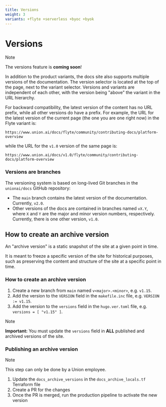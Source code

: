 ```yaml
---
title: Versions
weight: 3
variants: +flyte +serverless +byoc +byok
---
```


# Versions

> [!NOTE]
> The versions feature is **coming soon**!

In addition to the product variants, the docs site also supports multiple versions of the documentation.
The version selector is located at the top of the page, next to the variant selector.
Versions and variants are independent of each other, with the version being "above" the variant in the URL hierarchy.

For backward compatibility, the latest version of the content has no URL prefix, while all other versions do have a prefix.
For example, the URL for the latest version of the current page (the one you are one right now) in the Flyte variant is:

`https://www.union.ai/docs/flyte/community/contributing-docs/platform-overview`

while the URL for the `v1.0` version of the same page is:

`https://www.union.ai/docs/v1.0/flyte/community/contributing-docs/platform-overview`

### Versions are branches

The versioning system is based on long-lived Git branches in the `unionai/docs` GitHub repository:

- The `main` branch contains the latest version of the documentation. Currently, `v2.0`.
- Other versions of the docs are contained in branches named `vX.Y`, where `X` and `Y` are the major and minor version numbers, respectively. Currently, there is one other version, `v1.0`.

## How to create an archive version

An "archive version" is a static snapshot of the site at a given point in time.

It is meant to freeze a specific version of the site for historical purposes,
such as preserving the content and structure of the site at a specific point in time.

### How to create an archive version

1. Create a new branch from `main` named `v<major>.<minor>`, e.g. `v1.15`.
2. Add the version to the `VERSION` field in the `makefile.inc` file, e.g. `VERSION := v1.15`.
3. Add the version to the `versions` field in the `hugo.ver.toml` file, e.g. `versions = [ "v1.15" ]`.

> [!NOTE]
> **Important:** You must update the `versions` field in **ALL** published and archived versions of the site.

### Publishing an archive version

> [!NOTE]
> This step can only be done by a Union employee.

1. Update the `docs_archive_versions` in the `docs_archive_locals.tf` Terraform file
2. Create a PR for the changes
3. Once the PR is merged, run the production pipeline to activate the new version